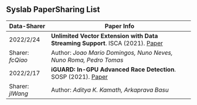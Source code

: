 ## Syslab PaperSharing List

<!-- 总结格式如下，包括论文名称，作者信息（写全），发表会议及时间，论文连接，(论文slides 连接[可选])，及分享时间、分享人-->

| Data-Sharer      | Paper Info                                                   |
| ---------------- | ------------------------------------------------------------ |
| 2022/2/24        | **Unlimited Vector Extension with Data Streaming Support**. ISCA (2021). [Paper](https://www.inesc-id.pt/publications/16585/pdf/) |
| Sharer: *fcQiao* | Author: *Joao Mario Domingos, Nuno Neves, Nuno Roma, Pedro Tomas* |
| 2022/2/17        | **iGUARD: In-GPU Advanced Race Detection**. SOSP (2021). [Paper](https://dl.acm.org/doi/10.1145/3477132.3483545) |
| Sharer: *jlWang* | Author: *Aditya K. Kamath, Arkaprava Basu*                   |

